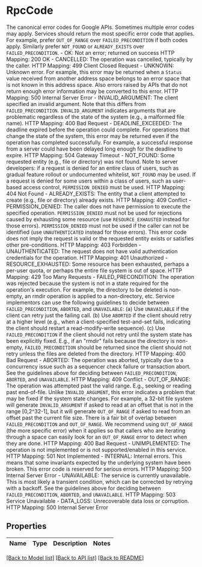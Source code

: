 # RpcCode

The canonical error codes for Google APIs.   Sometimes multiple error codes may apply.  Services should return the most specific error code that applies.  For example, prefer `OUT_OF_RANGE` over `FAILED_PRECONDITION` if both codes apply. Similarly prefer `NOT_FOUND` or `ALREADY_EXISTS` over `FAILED_PRECONDITION`.   - OK: Not an error; returned on success  HTTP Mapping: 200 OK  - CANCELLED: The operation was cancelled, typically by the caller.  HTTP Mapping: 499 Client Closed Request  - UNKNOWN: Unknown error.  For example, this error may be returned when a `Status` value received from another address space belongs to an error space that is not known in this address space.  Also errors raised by APIs that do not return enough error information may be converted to this error.  HTTP Mapping: 500 Internal Server Error  - INVALID_ARGUMENT: The client specified an invalid argument.  Note that this differs from `FAILED_PRECONDITION`.  `INVALID_ARGUMENT` indicates arguments that are problematic regardless of the state of the system (e.g., a malformed file name).  HTTP Mapping: 400 Bad Request  - DEADLINE_EXCEEDED: The deadline expired before the operation could complete. For operations that change the state of the system, this error may be returned even if the operation has completed successfully.  For example, a successful response from a server could have been delayed long enough for the deadline to expire.  HTTP Mapping: 504 Gateway Timeout  - NOT_FOUND: Some requested entity (e.g., file or directory) was not found.  Note to server developers: if a request is denied for an entire class of users, such as gradual feature rollout or undocumented whitelist, `NOT_FOUND` may be used. If a request is denied for some users within a class of users, such as user-based access control, `PERMISSION_DENIED` must be used.  HTTP Mapping: 404 Not Found  - ALREADY_EXISTS: The entity that a client attempted to create (e.g., file or directory) already exists.  HTTP Mapping: 409 Conflict  - PERMISSION_DENIED: The caller does not have permission to execute the specified operation. `PERMISSION_DENIED` must not be used for rejections caused by exhausting some resource (use `RESOURCE_EXHAUSTED` instead for those errors). `PERMISSION_DENIED` must not be used if the caller can not be identified (use `UNAUTHENTICATED` instead for those errors). This error code does not imply the request is valid or the requested entity exists or satisfies other pre-conditions.  HTTP Mapping: 403 Forbidden  - UNAUTHENTICATED: The request does not have valid authentication credentials for the operation.  HTTP Mapping: 401 Unauthorized  - RESOURCE_EXHAUSTED: Some resource has been exhausted, perhaps a per-user quota, or perhaps the entire file system is out of space.  HTTP Mapping: 429 Too Many Requests  - FAILED_PRECONDITION: The operation was rejected because the system is not in a state required for the operation's execution.  For example, the directory to be deleted is non-empty, an rmdir operation is applied to a non-directory, etc.  Service implementors can use the following guidelines to decide between `FAILED_PRECONDITION`, `ABORTED`, and `UNAVAILABLE`:  (a) Use `UNAVAILABLE` if the client can retry just the failing call.  (b) Use `ABORTED` if the client should retry at a higher level      (e.g., when a client-specified test-and-set fails, indicating the      client should restart a read-modify-write sequence).  (c) Use `FAILED_PRECONDITION` if the client should not retry until      the system state has been explicitly fixed.  E.g., if an \"rmdir\"      fails because the directory is non-empty, `FAILED_PRECONDITION`      should be returned since the client should not retry unless      the files are deleted from the directory.  HTTP Mapping: 400 Bad Request  - ABORTED: The operation was aborted, typically due to a concurrency issue such as a sequencer check failure or transaction abort.  See the guidelines above for deciding between `FAILED_PRECONDITION`, `ABORTED`, and `UNAVAILABLE`.  HTTP Mapping: 409 Conflict  - OUT_OF_RANGE: The operation was attempted past the valid range.  E.g., seeking or reading past end-of-file.  Unlike `INVALID_ARGUMENT`, this error indicates a problem that may be fixed if the system state changes. For example, a 32-bit file system will generate `INVALID_ARGUMENT` if asked to read at an offset that is not in the range [0,2^32-1], but it will generate `OUT_OF_RANGE` if asked to read from an offset past the current file size.  There is a fair bit of overlap between `FAILED_PRECONDITION` and `OUT_OF_RANGE`.  We recommend using `OUT_OF_RANGE` (the more specific error) when it applies so that callers who are iterating through a space can easily look for an `OUT_OF_RANGE` error to detect when they are done.  HTTP Mapping: 400 Bad Request  - UNIMPLEMENTED: The operation is not implemented or is not supported/enabled in this service.  HTTP Mapping: 501 Not Implemented  - INTERNAL: Internal errors.  This means that some invariants expected by the underlying system have been broken.  This error code is reserved for serious errors.  HTTP Mapping: 500 Internal Server Error  - UNAVAILABLE: The service is currently unavailable.  This is most likely a transient condition, which can be corrected by retrying with a backoff.  See the guidelines above for deciding between `FAILED_PRECONDITION`, `ABORTED`, and `UNAVAILABLE`.  HTTP Mapping: 503 Service Unavailable  - DATA_LOSS: Unrecoverable data loss or corruption.  HTTP Mapping: 500 Internal Server Error
## Properties
Name | Type | Description | Notes
------------ | ------------- | ------------- | -------------

[[Back to Model list]](../README.md#documentation-for-models) [[Back to API list]](../README.md#documentation-for-api-endpoints) [[Back to README]](../README.md)


